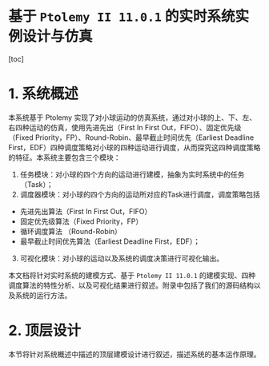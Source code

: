 # 基于 `Ptolemy II 11.0.1` 的实时系统实例设计与仿真

[toc]

# 1. 系统概述
本系统基于 Ptolemy 实现了对小球运动的仿真系统，通过对小球的上、下、左、右四种运动的仿真，使用先进先出（First In First Out，FIFO）、固定优先级（Fixed Priority，FP）、Round-Robin、最早截止时间优先（Earliest Deadline First，EDF）四种调度策略对小球的四种运动进行调度，从而探究这四种调度策略的特征。本系统主要包含三个模块：

1. 任务模块：对小球的四个方向的运动进行建模，抽象为实时系统中的任务（Task）；
2. 调度器模块：对小球的四个方向的运动所对应的Task进行调度，调度策略包括
  * 先进先出算法（First In First Out，FIFO）
  * 固定优先级算法（Fixed Priority，FP）
  * 循环调度算法 （Round-Robin）
  * 最早截止时间优先算法（Earliest Deadline First，EDF）；
3. 可视化模块：对小球的运动以及系统的调度决策进行可视化输出。

本文档将针对实时系统的建模方式、基于 `Ptolemy II 11.0.1` 的建模实现、四种调度算法的特性分析、以及可视化结果进行叙述。附录中包括了我们的源码结构以及系统的运行方法。

# 2. 顶层设计
本节将针对系统概述中描述的顶层建模设计进行叙述，描述系统的基本运作原理。
